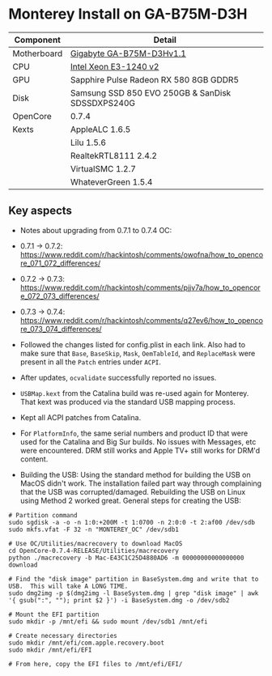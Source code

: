 # Monterey Install on GA-B75M-D3H

| Component | Detail |
| --- | --- |
| Motherboard | [Gigabyte GA-B75M-D3Hv1.1](https://www.gigabyte.com/Motherboard/GA-B75M-D3H-rev-11/sp#sp) |
| CPU | [Intel Xeon E3-1240 v2](https://ark.intel.com/content/www/us/en/ark/products/65730/intel-xeon-processor-e3-1240-v2-8m-cache-3-40-ghz.html) |
| GPU | Sapphire Pulse Radeon RX 580 8GB GDDR5 |
| Disk | Samsung SSD 850 EVO 250GB & SanDisk SDSSDXPS240G |
| OpenCore | 0.7.4 |
| Kexts | AppleALC 1.6.5 |
| | Lilu 1.5.6 |
| | RealtekRTL8111 2.4.2 |
| | VirtualSMC 1.2.7 |
| | WhateverGreen 1.5.4 |

## Key aspects

- Notes about upgrading from 0.7.1 to 0.7.4 OC:
 - 0.7.1 -> 0.7.2: https://www.reddit.com/r/hackintosh/comments/owofna/how_to_opencore_071_072_differences/
 - 0.7.2 -> 0.7.3: https://www.reddit.com/r/hackintosh/comments/pjjv7a/how_to_opencore_072_073_differences/
 - 0.7.3 -> 0.7.4: https://www.reddit.com/r/hackintosh/comments/q27ev6/how_to_opencore_073_074_differences/
 - Followed the changes listed for config.plist in each link.  Also
   had to make sure that `Base`, `BaseSkip`, `Mask`, `OemTableId`, and
   `ReplaceMask` were present in all the `Patch` entries under `ACPI`.
 - After updates, `ocvalidate` successfully reported no issues.

- `USBMap.kext` from the Catalina build was re-used again for
  Monterey.  That kext was produced via the standard USB mapping
  process.

- Kept all ACPI patches from Catalina.

- For `PlatformInfo`, the same serial numbers and product ID that were
  used for the Catalina and Big Sur builds.  No issues with Messages,
  etc were encountered.  DRM still works and Apple TV+ still works for
  DRM'd content.

- Building the USB: Using the standard method for building the USB on
  MacOS didn't work.  The installation failed part way through
  complaining that the USB was corrupted/damaged.  Rebuilding the USB
  on Linux using Method 2 worked great.  General steps for creating the USB:
```
# Partition command
sudo sgdisk -a -o -n 1:0:+200M -t 1:0700 -n 2:0:0 -t 2:af00 /dev/sdb
sudo mkfs.vfat -F 32 -n "MONTEREY_OC" /dev/sdb1

# Use OC/Utilities/macrecovery to download MacOS
cd OpenCore-0.7.4-RELEASE/Utilities/macrecovery
python ./macrecovery -b Mac-E43C1C25D4880AD6 -m 00000000000000000 download

# Find the "disk image" partition in BaseSystem.dmg and write that to USB.  This will take A LONG TIME.
sudo dmg2img -p $(dmg2img -l BaseSystem.dmg | grep "disk image" | awk '{ gsub(":", ""); print $2 }') -i BaseSystem.dmg -o /dev/sdb2

# Mount the EFI partition
sudo mkdir -p /mnt/efi && sudo mount /dev/sdb1 /mnt/efi

# Create necessary directories
sudo mkdir /mnt/efi/com.apple.recovery.boot
sudo mkdir /mnt/efi/EFI

# From here, copy the EFI files to /mnt/efi/EFI/
```
